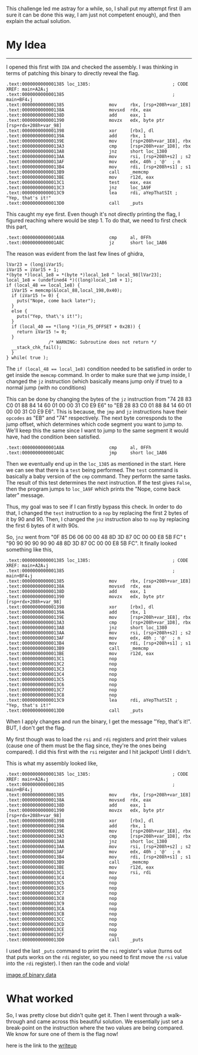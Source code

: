 This challenge led me astray for a while, so, I shall put my attempt first (I am sure it can be done this way, I am just not competent enough), and then explain the actual solution.

# My Idea
---
I opened this first with `IDA` and checked the assembly. I was thinking in terms of patching this binary to directly reveal the flag.

    .text:0000000000001385 loc_1385:                               ; CODE XREF: main+A2A↓j
    .text:0000000000001385                                         ; main+BF4↓j
    .text:0000000000001385                 mov     rbx, [rsp+208h+var_1E8]
    .text:000000000000138A                 movsxd  rdx, eax
    .text:000000000000138D                 add     eax, 1
    .text:0000000000001390                 movzx   edx, byte ptr [rsp+rdx+208h+var_98]
    .text:0000000000001398                 xor     [rbx], dl
    .text:000000000000139A                 add     rbx, 1
    .text:000000000000139E                 mov     [rsp+208h+var_1E8], rbx
    .text:00000000000013A3                 cmp     [rsp+208h+var_1D8], rbx
    .text:00000000000013A8                 jnz     short loc_1380
    .text:00000000000013AA                 mov     rsi, [rsp+208h+s2] ; s2
    .text:00000000000013AF                 mov     edx, 40h ; '@'  ; n
    .text:00000000000013B4                 mov     rdi, [rsp+208h+s1] ; s1
    .text:00000000000013B9                 call    _memcmp
    .text:00000000000013BE                 mov     r12d, eax
    .text:00000000000013C1                 test    eax, eax
    .text:00000000000013C3                 jnz     loc_1A9F
    .text:00000000000013C9                 lea     rdi, aYepThatSIt ; "Yep, that's it!"
    .text:00000000000013D0                 call    _puts

This caught my eye first. Even though it's not directly printing the flag, I figured reaching where would be step 1. To do that, we need to first check this part,
    
    .text:0000000000001A8A                 cmp     al, 0FFh
    .text:0000000000001A8C                 jz      short loc_1AB6
The reason was evident from the last few lines of ghidra,

    lVar23 = (long)iVar15;
    iVar15 = iVar15 + 1;
    *(byte *)local_1e8 = *(byte *)local_1e8 ^ local_98[lVar23];
    local_1e8 = (undefined4 *)((long)local_1e8 + 1);
    if (local_48 == local_1e8) {
      iVar15 = memcmp(&local_88,local_198,0x40);
      if (iVar15 != 0) {
        puts("Nope, come back later");
      }
      else {
        puts("Yep, that\'s it!");
      }
      if (local_40 == *(long *)(in_FS_OFFSET + 0x28)) {
        return iVar15 != 0;
      }
                    /* WARNING: Subroutine does not return */
      __stack_chk_fail();
      }
    } while( true );

The `if (local_48 == local_1e8)` condition needed to be satisfied in order to get inside the `memcmp` command. In order to make sure that we jump inside, I changed the `jz` instruction (which basically means jump only if true) to a normal jump (with no conditions)

This can be done by changing the bytes of the `jz` instruction from "74 28 83 C0 01 88 84 14 60 01 00 00 31 C0 E9 E6" to "EB 28 83 C0 01 88 84 14 60 01 00 00 31 C0 E9 E6". This is because, the `jmp` and `jz` instructions have their `opcodes` as "EB" and "74" respectively. 
The next byte corresponds to the jump offset, which determines which code segment you want to jump to. We'll keep this the same since I want to jump to the same segment it would have, had the condition been satisfied.
    
    .text:0000000000001A8A                 cmp     al, 0FFh
    .text:0000000000001A8C                 jmp     short loc_1AB6

Then we eventually end up in the `loc_1385` as mentioned in the start. Here we can see that there is a `test` being performed. The `test` command is basically a baby version of the `cmp` command. They perform the same tasks. The result of this test determines the next instruction. If the test gives `False`, then the program jumps to `loc_1A9F` which prints the "Nope, come back later" message. 

Thus, my goal was to see if I can firstly bypass this check. In order to do that, I changed the `test` instruction to a `nop` by replacing the first 2 bytes of it by 90 and 90. Then, I changed the `jnz` instruction also to `nop` by replacing the first 6 bytes of it with 90s. 

So, `jnz` went from "0F 85 D6 06 00 00 48 8D 3D 87 0C 00 00 E8 5B FC" t "90 90 90 90 90 90 48 8D 3D 87 0C 00 00 E8 5B FC". It finally looked something like this, 
    
    .text:0000000000001385 loc_1385:                               ; CODE XREF: main+A2A↓j
    .text:0000000000001385                                         ; main+BF4↓j
    .text:0000000000001385                 mov     rbx, [rsp+208h+var_1E8]
    .text:000000000000138A                 movsxd  rdx, eax
    .text:000000000000138D                 add     eax, 1
    .text:0000000000001390                 movzx   edx, byte ptr [rsp+rdx+208h+var_98]
    .text:0000000000001398                 xor     [rbx], dl
    .text:000000000000139A                 add     rbx, 1
    .text:000000000000139E                 mov     [rsp+208h+var_1E8], rbx
    .text:00000000000013A3                 cmp     [rsp+208h+var_1D8], rbx
    .text:00000000000013A8                 jnz     short loc_1380
    .text:00000000000013AA                 mov     rsi, [rsp+208h+s2] ; s2
    .text:00000000000013AF                 mov     edx, 40h ; '@'  ; n
    .text:00000000000013B4                 mov     rdi, [rsp+208h+s1] ; s1
    .text:00000000000013B9                 call    _memcmp
    .text:00000000000013BE                 mov     r12d, eax
    .text:00000000000013C1                 nop
    .text:00000000000013C2                 nop
    .text:00000000000013C3                 nop
    .text:00000000000013C4                 nop
    .text:00000000000013C5                 nop
    .text:00000000000013C6                 nop
    .text:00000000000013C7                 nop
    .text:00000000000013C8                 nop
    .text:00000000000013C9                 lea     rdi, aYepThatSIt ; "Yep, that's it!"
    .text:00000000000013D0                 call    _puts

When I apply changes and run the binary, I get the message "Yep, that's it!". BUT, I don't get the flag.

My first though was to load the `rsi` and `rdi` registers and print their values (cause one of them must be the flag since, they're the ones being compared). I did this first with the `rsi` reigster and I hit jackpot! Until I didn't.

This is what my assembly looked like,
    
    .text:0000000000001385 loc_1385:                               ; CODE XREF: main+A2A↓j
    .text:0000000000001385                                         ; main+BF4↓j
    .text:0000000000001385                 mov     rbx, [rsp+208h+var_1E8]
    .text:000000000000138A                 movsxd  rdx, eax
    .text:000000000000138D                 add     eax, 1
    .text:0000000000001390                 movzx   edx, byte ptr [rsp+rdx+208h+var_98]
    .text:0000000000001398                 xor     [rbx], dl
    .text:000000000000139A                 add     rbx, 1
    .text:000000000000139E                 mov     [rsp+208h+var_1E8], rbx
    .text:00000000000013A3                 cmp     [rsp+208h+var_1D8], rbx
    .text:00000000000013A8                 jnz     short loc_1380
    .text:00000000000013AA                 mov     rsi, [rsp+208h+s2] ; s2
    .text:00000000000013AF                 mov     edx, 40h ; '@'  ; n
    .text:00000000000013B4                 mov     rdi, [rsp+208h+s1] ; s1
    .text:00000000000013B9                 call    _memcmp
    .text:00000000000013BE                 mov     r12d, eax
    .text:00000000000013C1                 mov     rsi, rdi
    .text:00000000000013C4                 nop
    .text:00000000000013C5                 nop
    .text:00000000000013C6                 nop
    .text:00000000000013C7                 nop
    .text:00000000000013C8                 nop
    .text:00000000000013C9                 nop
    .text:00000000000013CA                 nop
    .text:00000000000013CB                 nop
    .text:00000000000013CC                 nop
    .text:00000000000013CD                 nop
    .text:00000000000013CE                 nop
    .text:00000000000013CF                 nop
    .text:00000000000013D0                 call    _puts

I used the last `_puts` command to print the `rsi` register's value (turns out that puts works on the `rdi` register, so you need to first move the `rsi` value into the `rdi` register). I then ran the code and viola!

[image of binary data](./screenshot.png)

# What worked

So, I was pretty close but didn't quite get it. Then I went through a walk-through and came across this beautiful solution. We essentially just set a break-point on the instruction where the two values are being compared. We know for sure one of them is the flag now!

here is the link to the [writeup](https://github.com/Dvd848/CTFs/blob/master/2021_picoCTF_redpwn/not_crypto.md)
